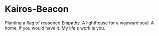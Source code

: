 # Kairos-Beacon
Planting a flag of reasoned Empathy. A lighthouse for a wayward soul. A home, if you would have it. My life's work is you.
